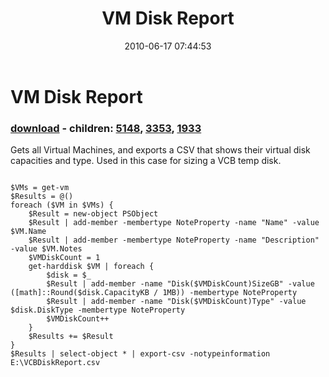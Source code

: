 ﻿---
pid:            1925
poster:         jgrote
title:          VM Disk Report
date:           2010-06-17 07:44:53
format:         posh
parent:         0
parent:         0
children:       5148,3353,1933
---

# VM Disk Report

### [download](1925.ps1) - children: [5148](5148.md), [3353](3353.md), [1933](1933.md)

Gets all Virtual Machines, and exports a CSV that shows their virtual disk capacities and type. Used in this case for sizing a VCB temp disk.

```posh

$VMs = get-vm
$Results = @()
foreach ($VM in $VMs) {
    $Result = new-object PSObject
    $Result | add-member -membertype NoteProperty -name "Name" -value $VM.Name
    $Result | add-member -membertype NoteProperty -name "Description" -value $VM.Notes
    $VMDiskCount = 1
    get-harddisk $VM | foreach {
        $disk = $_
        $Result | add-member -name "Disk($VMDiskCount)SizeGB" -value ([math]::Round($disk.CapacityKB / 1MB)) -membertype NoteProperty
        $Result | add-member -name "Disk($VMDiskCount)Type" -value $disk.DiskType -membertype NoteProperty
        $VMDiskCount++
    }
    $Results += $Result
}
$Results | select-object * | export-csv -notypeinformation E:\VCBDiskReport.csv
```
